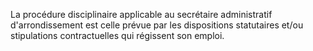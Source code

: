 La procédure disciplinaire applicable au secrétaire administratif d'arrondissement est celle prévue par les dispositions statutaires et/ou stipulations contractuelles qui régissent son emploi.